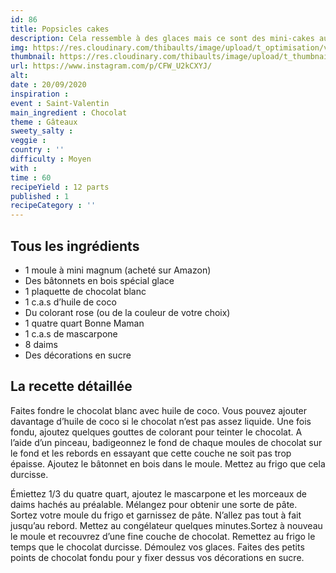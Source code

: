 ```yaml
---
id: 86
title: Popsicles cakes
description: Cela ressemble à des glaces mais ce sont des mini-cakes au chocolat. Surprise assurée pour vos invités.
img: https://res.cloudinary.com/thibaults/image/upload/t_optimisation/v1600524211/Recipes/20200920_popsicles_cake.jpg
thumbnail: https://res.cloudinary.com/thibaults/image/upload/t_thumbnail_josie/v1600524211/Recipes/20200920_popsicles_cake.jpg
url: https://www.instagram.com/p/CFW_U2kCXYJ/
alt: 
date : 20/09/2020
inspiration : 
event : Saint-Valentin
main_ingredient : Chocolat
theme : Gâteaux
sweety_salty : 
veggie : 
country : ''
difficulty : Moyen
with : 
time : 60
recipeYield : 12 parts
published : 1
recipeCategory : ''
---
```


## Tous les ingrédients
 - 1 moule à mini magnum (acheté sur Amazon)
 - Des bâtonnets en bois spécial glace
 - 1 plaquette de chocolat blanc
 - 1 c.a.s d’huile de coco
 - Du colorant rose (ou de la couleur de votre choix)
 - 1 quatre quart Bonne Maman
 - 1 c.a.s de mascarpone
 - 8 daims
 - Des décorations en sucre

## La recette détaillée
Faites fondre le chocolat blanc avec huile de coco. Vous pouvez ajouter davantage d’huile de coco si le chocolat n’est pas assez liquide. Une fois fondu, ajoutez quelques gouttes de colorant pour teinter le chocolat. A l’aide d’un pinceau, badigeonnez le fond de chaque moules de chocolat sur le fond et les rebords en essayant que cette couche ne soit pas trop épaisse. Ajoutez le bâtonnet en bois dans le moule. Mettez au frigo que cela durcisse.

Émiettez 1/3 du quatre quart, ajoutez le mascarpone et les morceaux de daims hachés au préalable. Mélangez pour obtenir une sorte de pâte. Sortez votre moule du frigo et garnissez de pâte. N’allez pas tout à fait jusqu’au rebord. Mettez au congélateur quelques minutes.Sortez à nouveau le moule et recouvrez d’une fine couche de chocolat. Remettez au frigo le temps que le chocolat durcisse. Démoulez vos glaces. Faites des petits points de chocolat fondu pour y fixer dessus vos décorations en sucre.